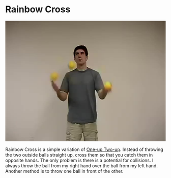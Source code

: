 # Rainbow Cross

![RainbowCross](/site/videos/poster/rainbowcross.jpg)

Rainbow Cross is a simple variation of [One-up Two-up](one-uptwo-up.md). Instead of throwing the two outside balls straight up, cross them so that you catch them in opposite hands. The only problem is there is a potential for collisions. I always throw the ball from my right hand over the ball from my left hand. Another method is to throw one ball in front of the other.

